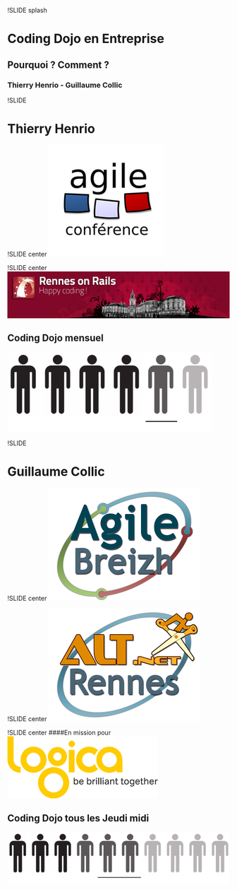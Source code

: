 ﻿!SLIDE splash
# Coding Dojo en Entreprise
## Pourquoi ? Comment ?
### Thierry Henrio - Guillaume Collic

!SLIDE
# Thierry Henrio

!SLIDE center
![AgileFrance](agilefrance.png)

!SLIDE center 
![RennesOnRails](rennes-on-rails.jpg)
## Coding Dojo mensuel
![5Men](5Men.png)

!SLIDE
# Guillaume Collic

!SLIDE center
![AgileBreizh](AgileBreizh.png)

!SLIDE center
![AltNetRennes](AltNetRennes.png)

!SLIDE center
####En mission pour
![Logica](LogicaS.png)
## Coding Dojo tous les Jeudi midi
![5-6Men](5-6Men.png)



